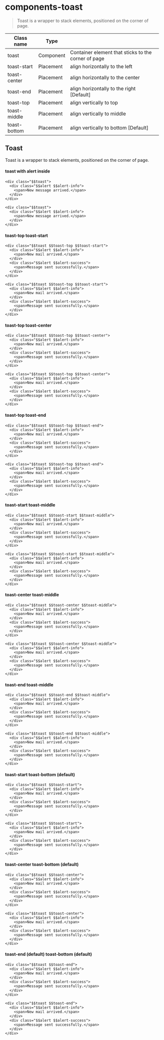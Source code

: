 # components-toast

> Toast is a wrapper to stack elements, positioned on the corner of page.

| Class name   | Type      |                                                     |
| ------------ | --------- | --------------------------------------------------- |
| toast        | Component | Container element that sticks to the corner of page |
| toast-start  | Placement | align horizontally to the left                      |
| toast-center | Placement | align horizontally to the center                    |
| toast-end    | Placement | align horizontally to the right [Default]           |
| toast-top    | Placement | align vertically to top                             |
| toast-middle | Placement | align vertically to middle                          |
| toast-bottom | Placement | align vertically to bottom [Default]                |

## Toast

Toast is a wrapper to stack elements, positioned on the corner of page.

[](#toast-with-alert-inside)

#### toast with alert inside

    <div class="$$toast">
      <div class="$$alert $$alert-info">
        <span>New message arrived.</span>
      </div>
    </div>

    <div class="$$toast">
      <div class="$$alert $$alert-info">
        <span>New message arrived.</span>
      </div>
    </div>

[](#toast-top-toast-start)

#### toast-top toast-start

    <div class="$$toast $$toast-top $$toast-start">
      <div class="$$alert $$alert-info">
        <span>New mail arrived.</span>
      </div>
      <div class="$$alert $$alert-success">
        <span>Message sent successfully.</span>
      </div>
    </div>

    <div class="$$toast $$toast-top $$toast-start">
      <div class="$$alert $$alert-info">
        <span>New mail arrived.</span>
      </div>
      <div class="$$alert $$alert-success">
        <span>Message sent successfully.</span>
      </div>
    </div>

[](#toast-top-toast-center)

#### toast-top toast-center

    <div class="$$toast $$toast-top $$toast-center">
      <div class="$$alert $$alert-info">
        <span>New mail arrived.</span>
      </div>
      <div class="$$alert $$alert-success">
        <span>Message sent successfully.</span>
      </div>
    </div>

    <div class="$$toast $$toast-top $$toast-center">
      <div class="$$alert $$alert-info">
        <span>New mail arrived.</span>
      </div>
      <div class="$$alert $$alert-success">
        <span>Message sent successfully.</span>
      </div>
    </div>

[](#toast-top-toast-end)

#### toast-top toast-end

    <div class="$$toast $$toast-top $$toast-end">
      <div class="$$alert $$alert-info">
        <span>New mail arrived.</span>
      </div>
      <div class="$$alert $$alert-success">
        <span>Message sent successfully.</span>
      </div>
    </div>

    <div class="$$toast $$toast-top $$toast-end">
      <div class="$$alert $$alert-info">
        <span>New mail arrived.</span>
      </div>
      <div class="$$alert $$alert-success">
        <span>Message sent successfully.</span>
      </div>
    </div>

[](#toast-start-toast-middle)

#### toast-start toast-middle

    <div class="$$toast $$toast-start $$toast-middle">
      <div class="$$alert $$alert-info">
        <span>New mail arrived.</span>
      </div>
      <div class="$$alert $$alert-success">
        <span>Message sent successfully.</span>
      </div>
    </div>

    <div class="$$toast $$toast-start $$toast-middle">
      <div class="$$alert $$alert-info">
        <span>New mail arrived.</span>
      </div>
      <div class="$$alert $$alert-success">
        <span>Message sent successfully.</span>
      </div>
    </div>

[](#toast-center-toast-middle)

#### toast-center toast-middle

    <div class="$$toast $$toast-center $$toast-middle">
      <div class="$$alert $$alert-info">
        <span>New mail arrived.</span>
      </div>
      <div class="$$alert $$alert-success">
        <span>Message sent successfully.</span>
      </div>
    </div>

    <div class="$$toast $$toast-center $$toast-middle">
      <div class="$$alert $$alert-info">
        <span>New mail arrived.</span>
      </div>
      <div class="$$alert $$alert-success">
        <span>Message sent successfully.</span>
      </div>
    </div>

[](#toast-end-toast-middle)

#### toast-end toast-middle

    <div class="$$toast $$toast-end $$toast-middle">
      <div class="$$alert $$alert-info">
        <span>New mail arrived.</span>
      </div>
      <div class="$$alert $$alert-success">
        <span>Message sent successfully.</span>
      </div>
    </div>

    <div class="$$toast $$toast-end $$toast-middle">
      <div class="$$alert $$alert-info">
        <span>New mail arrived.</span>
      </div>
      <div class="$$alert $$alert-success">
        <span>Message sent successfully.</span>
      </div>
    </div>

[](#toast-start-toast-bottom-default)

#### toast-start toast-bottom (default)

    <div class="$$toast $$toast-start">
      <div class="$$alert $$alert-info">
        <span>New mail arrived.</span>
      </div>
      <div class="$$alert $$alert-success">
        <span>Message sent successfully.</span>
      </div>
    </div>

    <div class="$$toast $$toast-start">
      <div class="$$alert $$alert-info">
        <span>New mail arrived.</span>
      </div>
      <div class="$$alert $$alert-success">
        <span>Message sent successfully.</span>
      </div>
    </div>

[](#toast-center-toast-bottom-default)

#### toast-center toast-bottom (default)

    <div class="$$toast $$toast-center">
      <div class="$$alert $$alert-info">
        <span>New mail arrived.</span>
      </div>
      <div class="$$alert $$alert-success">
        <span>Message sent successfully.</span>
      </div>
    </div>

    <div class="$$toast $$toast-center">
      <div class="$$alert $$alert-info">
        <span>New mail arrived.</span>
      </div>
      <div class="$$alert $$alert-success">
        <span>Message sent successfully.</span>
      </div>
    </div>

[](#toast-end-default-toast-bottom-default)

#### toast-end (default) toast-bottom (default)

    <div class="$$toast $$toast-end">
      <div class="$$alert $$alert-info">
        <span>New mail arrived.</span>
      </div>
      <div class="$$alert $$alert-success">
        <span>Message sent successfully.</span>
      </div>
    </div>

    <div class="$$toast $$toast-end">
      <div class="$$alert $$alert-info">
        <span>New mail arrived.</span>
      </div>
      <div class="$$alert $$alert-success">
        <span>Message sent successfully.</span>
      </div>
    </div>
